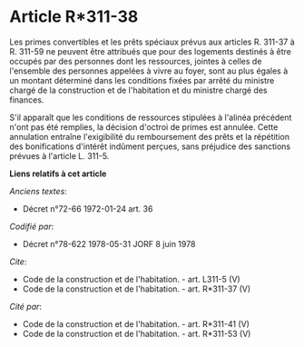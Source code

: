 # Article R*311-38

Les primes convertibles et les prêts spéciaux prévus aux articles R. 311-37 à R. 311-59 ne peuvent être attribués que pour
des logements destinés à être occupés par des personnes dont les ressources, jointes à celles de l'ensemble des personnes
appelées à vivre au foyer, sont au plus égales à un montant déterminé dans les conditions fixées par arrêté du ministre
chargé de la construction et de l'habitation et du ministre chargé des finances. 

S'il apparaît que les conditions de ressources stipulées à l'alinéa précédent n'ont pas été remplies, la décision d'octroi de
primes est annulée. Cette annulation entraîne l'exigibilité du remboursement des prêts et la répétition des bonifications
d'intérêt indûment perçues, sans préjudice des sanctions prévues à l'article L. 311-5.

**Liens relatifs à cet article**

_Anciens textes_:

  - Décret n°72-66 1972-01-24 art. 36

_Codifié par_:

  - Décret n°78-622 1978-05-31 JORF 8 juin 1978

_Cite_:

  - Code de la construction et de l'habitation. - art. L311-5 (V)
  - Code de la construction et de l'habitation. - art. R*311-37 (V)

_Cité par_:

  - Code de la construction et de l'habitation. - art. R*311-41 (V)
  - Code de la construction et de l'habitation. - art. R*311-53 (V)

